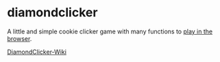 # diamondclicker
 A little and simple cookie clicker game with many functions to [play in the browser](https://lymnyx.github.io/diamondclicker/).
 
 [DiamondClicker-Wiki](https://www.github.com/lymnyx/diamondclicker/wiki)
